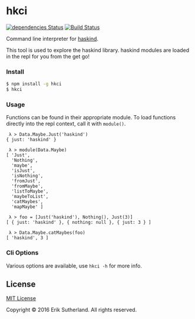 # hkci

[![dependencies Status](https://david-dm.org/MrRacoon/haskind/status.svg)](https://david-dm.org/MrRacoon/hkci)
[![Build Status](https://travis-ci.org/MrRacoon/hkci.svg?branch=master)](https://travis-ci.org/MrRacoon/hkci)

Command line interpreter for [haskind](https://github.com/MrRacoon/haskind).

This tool is used to explore the haskind library. haskind modules are loaded in
the repl for you from the get go!

### Install

```bash
$ npm install -g hkci
$ hkci
```

### Usage

Functions can be found in their appropriate module. To load functions directly
into the repl context, call it with `module()`.

```
 λ > Data.Maybe.Just('haskind')
{ just: 'haskind' }

 λ > module(Data.Maybe)
[ 'Just',
  'Nothing',
  'maybe',
  'isJust',
  'isNothing',
  'fromJust',
  'fromMaybe',
  'listToMaybe',
  'maybeToList',
  'catMaybes',
  'mapMaybe' ]

 λ > foo = [Just('haskind'), Nothing(), Just(3)]
[ { just: 'haskind' }, { nothing: null }, { just: 3 } ]

 λ > Data.Maybe.catMaybes(foo)
[ 'haskind', 3 ]
```

### Cli Options

Various options are available, use `hkci -h` for more info.

## License

[MIT License](http://opensource.org/licenses/MIT)

Copyright &copy; 2016 Erik Sutherland. All rights reserved.
